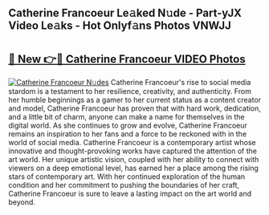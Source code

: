 ## Catherine Francoeur Le𝚊ked N𝚞de - Part-yJX Video Le𝚊ks - Hot Onlyf𝚊ns Photos VNWJJ

# <h2><a href="http://ab76993.deff.icu/?id=Catherine+Francoeur">🔗 New 👉🔴 Catherine Francoeur VIDEO Photos</a></h2>

[![Catherine Francoeur N𝚞des](https://i.imgur.com/rIISA9y.gif)](http://ab76993.deff.icu/?id=Catherine+Francoeur)
Catherine Francoeur's rise to social media stardom is a testament to her resilience, creativity, and authenticity. From her humble beginnings as a gamer to her current status as a content creator and model, Catherine Francoeur has proven that with hard work, dedication, and a little bit of charm, anyone can make a name for themselves in the digital world. As she continues to grow and evolve, Catherine Francoeur remains an inspiration to her fans and a force to be reckoned with in the world of social media. Catherine Francoeur is a contemporary artist whose innovative and thought-provoking works have captured the attention of the art world. Her unique artistic vision, coupled with her ability to connect with viewers on a deep emotional level, has earned her a place among the rising stars of contemporary art. With her continued exploration of the human condition and her commitment to pushing the boundaries of her craft, Catherine Francoeur is sure to leave a lasting impact on the art world and beyond.
